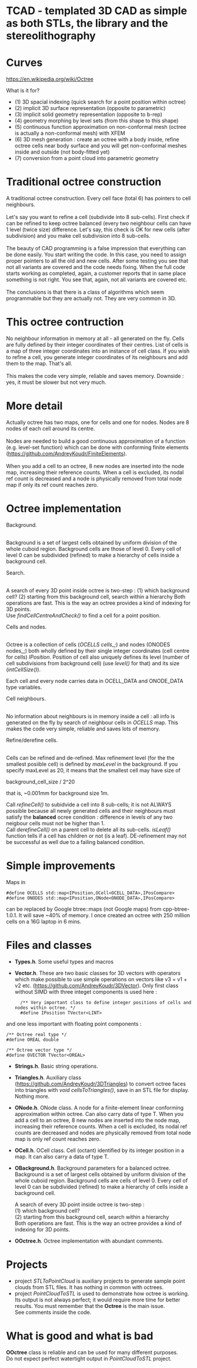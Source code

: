# TCAD - templated 3D CAD as simple as both STLs, the library and the stereolithography

Curves
======

https://en.wikipedia.org/wiki/Octree

What is it for?
- (1) 3D spacial indexing (quick search for a point position within octree)
- (2) implicit 3D surface representation (opposite to parametric)
- (3) implicit solid geometry representation (opposite to b-rep)
- (4) geometry morphing by level sets (from this shape to this shape)
- (5) continuous function approximation on non-conformal mesh (octree is actually a non-conformal mesh) with XFEM
- (6) 3D mesh generation : create an octree with a body inside, refine octree cells near body surface and you will get non-conformal meshes inside and outside (not body-fitted yet)
- (7) conversion from a point cloud into parametric geometry

Traditional octree construction
===============================

A traditional octree construction. Every cell face (total 6) has pointers to cell neighbours.<br /><br />
Let's say you want to refine a cell (subdivide into 8 sub-cells). First check if can be refined to keep octree balanced (every two neighbour cells can have 1 level (twice size) difference. Let's say, this check is OK for new cells (after subdivision) and you make cell subdivision into 8 sub-cells.<br /><br />
The beauty of CAD programming is a false impression that everything can be done easily. You start writing the code. In this case, you need to assign proper pointers to all the old and new cells. After some testing you see that not all variants are covered and the code needs fixing. When the full code starts working as completed, again, a customer reports that in same place something is not right. You see that, again, not all variants are covered etc.<br /><br />
The conclusions is that there is a class of algorithms which seem programmable but they are actually not. They are very common in 3D.

This octree contruction
=======================

No neighbour information in memory at all - all generated on the fly. Cells are fully defined by their integer coordinates of their centres. List of cells is a map of three integer coordinates into an instance of cell class. If you wish to refine a cell, you generate integer coordinates of its neighbours and add them to the map. That's all.<br /><br /> 
This makes the code very simple, reliable and saves memory. Downside : yes, it must be slower but not very much.

More detail
===========
Actually octree has two maps, one for cells and one for nodes. Nodes are 8 nodes of each cell around its centre.<br /><br />
Nodes are needed to build a good continuous approximation of a function (e.g. level-set function) which can be done with conforming finite elements (https://github.com/AndreyKoudr/FiniteElements).<br /><br />
When you add a cell to an octree, 8 new nodes are inserted into the node map, increasing their reference counts. When a cell is excluded, its nodal ref count is  decreased and a node is physically removed from total node map if only its ref count reaches zero.

Octree implementation
=====================

  Background.<br /><br />

  Background is a set of largest cells obtained by uniform division of the whole cuboid region.
  Background cells are those of level 0. Every cell of level 0 can be subdivided (refined)
to make a hierarchy of cells inside a background cell. 

  Search.<br /><br />

  A search of every 3D point inside octree is two-step :
  (1) which background cell? 
  (2) starting from this background cell, search within a hierarchy
Both operations are fast. This is the way an octree provides a kind of indexing for 3D points.<br />
  Use <I>findCellCentreAndCheck()</I> to find a cell for a point position.

  Cells and nodes.<br /><br />

  Octree is a collection of cells (<I>OCELLS cells_;</I>) and nodes (ONODES nodes_;) both wholly 
defined by their single integer coordinates (cell centre for cells) <I>IPosition</I>. 
Position of cell also uniquely defines its level (number of cell subdivisions from background 
cell) (use <I>level()</I> for that) and its size (<I>intCellSize()</I>).<br />
  
  Each cell and every node carries data in OCELL_DATA and ONODE_DATA type variables. 

  Cell neighbours.<br /><br />

  No information about neighbours is in memory inside a cell : all info is generated on the 
fly by search of neighbour cells in <I>OCELLS</I> map. This makes the code very simple, reliable and 
saves lots of memory.

  Refine/derefine cells.<br /><br />

  Cells can be refined and de-refined. Max refinement level (for the the smallest posiible cell) is 
defined by <I>maxLevel</I> in the background. If you specify maxLevel as 20, it means that the smallest 
cell may have size of 

  background_cell_size / 2^20

that is, ~0.001mm for background size 1m.

  Call <I>refineCell()</I> to subidvide a cell into 8 sub-cells; it is not ALWAYS possible because all newly generated
cells and their neighbours must satisfy the <B>balanced</B> ocree condition : difference in levels of any two 
neigbour cells must not be higher than 1.<br />
  Call <I>derefineCell()</I> on a parent cell to delete all its sub-cells. <I>isLeaf()</I> function tells if
a cell has children or not (is a leaf). DE-refinement may not be successful as well due to a failing 
balanced condition.

Simple improvements
===================

Maps in 

	#define OCELLS std::map<IPosition,OCell<OCELL_DATA>,IPosCompare>
	#define ONODES std::map<IPosition,ONode<ONODE_DATA>,IPosCompare>
	
can be replaced by Google btree::maps (not Google maps) from cpp-btree-1.0.1. It will save ~40% of memory. I once created an octree with 250 million cells on a 16G laptop in 6 mins.

Files and classes
=================

- <B>Types.h</B>. Some useful types and macros
- <B>Vector.h</B>. These are two basic classes for 3D vectors with operators which make
possible to use simple operations on vectors like v3 = v1 + v2 etc. (https://github.com/AndreyKoudr/3DVector). Only first class without SIMD with three integet components is used here :<br />

		/** Very important class to define integer positions of cells and nodes within octree. */
		#define IPosition TVector<LINT>
	
and one less important with floating point components :

	/** Octree real type */
	#define OREAL double

	/** Octree vector type */
	#define OVECTOR TVector<OREAL>
	
- <B>Strings.h</B>. Basic string operations.

- <B>Triangles.h</B>. Auxiliary class (https://github.com/AndreyKoudr/3DTriangles) to convert octree faces into triangles with <I>void cellsToTriangles()</I>, save in an STL file for display. Nothing more.

- <B>ONode.h</B>. ONode class. A node for a finite-element linear conforming approximation within octree. Can also carry data of type T.
When you add a cell to an octree, 8 new nodes are inserted into the node map, increasing their reference counts.
When a cell is excluded, its nodal ref counts are decreased and nodes are physically removed from total node map is only ref count reaches zero.

- <B>OCell.h</B>. OCell class. Cell (octant) identified by its integer position in a map. It can also carry a data of type T.

- <B>OBackground.h</B>. Background parameters for a balanced octree. Background is a set of largest cells obtained by uniform division of the whole cuboid region.
Background cells are cells of level 0. Every cell of level 0 can be subdivided (refined) to make a hierarchy of cells inside a background cell.<br />

  A search of every 3D point inside octree is two-step :<br />
  (1) which background cell?<br />
  (2) starting from this background cell, search within a hierarchy<br />
Both operations are fast. This is the way an octree provides a kind of indexing for 3D points.

- <B>OOctree.h</B>. Octree implementation with abundant comments.

Projects
========
- project <I>STLToPointCloud</I> is auxiliary projects to generate sample point clouds from STL files. 
It has nothing in common with octrees.
- project <I>PointCloudToSTL</I> is used to demonstrate how octree is working. Its output is not always perfect;
it would require more time for better results. You must remember that the <B>Octree</B> is the main issue.<br />
See comments inside the code.

What is good and what is bad
============================
<B>OOctree</B> class is reliable and can be used for many different purposes.<br />
Do not expect perfect watertight output in <I>PointCloudToSTL</I> project.



